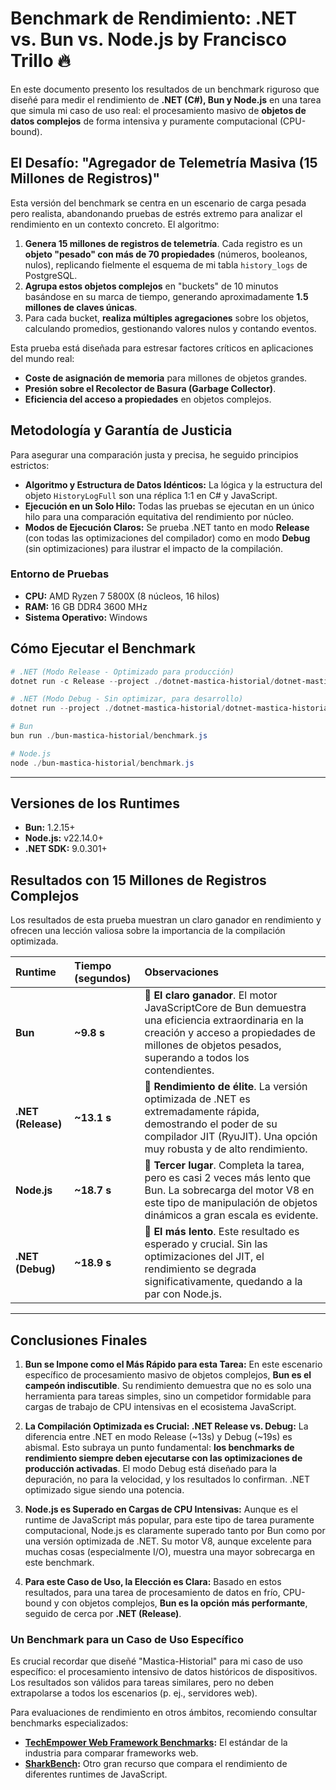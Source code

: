 
# Benchmark de Rendimiento: .NET vs. Bun vs. Node.js by Francisco Trillo 🔥

En este documento presento los resultados de un benchmark riguroso que diseñé para medir el rendimiento de **.NET (C#), Bun y Node.js** en una tarea que simula mi caso de uso real: el procesamiento masivo de **objetos de datos complejos** de forma intensiva y puramente computacional (CPU-bound).

## El Desafío: "Agregador de Telemetría Masiva (15 Millones de Registros)"

Esta versión del benchmark se centra en un escenario de carga pesada pero realista, abandonando pruebas de estrés extremo para analizar el rendimiento en un contexto concreto. El algoritmo:

1.  **Genera 15 millones de registros de telemetría**. Cada registro es un **objeto "pesado" con más de 70 propiedades** (números, booleanos, nulos), replicando fielmente el esquema de mi tabla `history_logs` de PostgreSQL.
2.  **Agrupa estos objetos complejos** en "buckets" de 10 minutos basándose en su marca de tiempo, generando aproximadamente **1.5 millones de claves únicas**.
3.  Para cada bucket, **realiza múltiples agregaciones** sobre los objetos, calculando promedios, gestionando valores nulos y contando eventos.

Esta prueba está diseñada para estresar factores críticos en aplicaciones del mundo real:
*   **Coste de asignación de memoria** para millones de objetos grandes.
*   **Presión sobre el Recolector de Basura (Garbage Collector)**.
*   **Eficiencia del acceso a propiedades** en objetos complejos.

## Metodología y Garantía de Justicia

Para asegurar una comparación justa y precisa, he seguido principios estrictos:

*   **Algoritmo y Estructura de Datos Idénticos:** La lógica y la estructura del objeto `HistoryLogFull` son una réplica 1:1 en C# y JavaScript.
*   **Ejecución en un Solo Hilo:** Todas las pruebas se ejecutan en un único hilo para una comparación equitativa del rendimiento por núcleo.
*   **Modos de Ejecución Claros:** Se prueba .NET tanto en modo **Release** (con todas las optimizaciones del compilador) como en modo **Debug** (sin optimizaciones) para ilustrar el impacto de la compilación.

### Entorno de Pruebas
*   **CPU:** AMD Ryzen 7 5800X (8 núcleos, 16 hilos)
*   **RAM:** 16 GB DDR4 3600 MHz
*   **Sistema Operativo:** Windows

## Cómo Ejecutar el Benchmark
```powershell
# .NET (Modo Release - Optimizado para producción)
dotnet run -c Release --project ./dotnet-mastica-historial/dotnet-mastica-historial.csproj

# .NET (Modo Debug - Sin optimizar, para desarrollo)
dotnet run --project ./dotnet-mastica-historial/dotnet-mastica-historial.csproj

# Bun
bun run ./bun-mastica-historial/benchmark.js

# Node.js
node ./bun-mastica-historial/benchmark.js
```

---

## Versiones de los Runtimes

- **Bun:** 1.2.15+
- **Node.js:** v22.14.0+
- **.NET SDK:** 9.0.301+

## Resultados con 15 Millones de Registros Complejos

Los resultados de esta prueba muestran un claro ganador en rendimiento y ofrecen una lección valiosa sobre la importancia de la compilación optimizada.

| Runtime | Tiempo (segundos) | Observaciones |
| :--- | :--- | :--- |
| **Bun** | **~9.8 s** | 🥇 **El claro ganador**. El motor JavaScriptCore de Bun demuestra una eficiencia extraordinaria en la creación y acceso a propiedades de millones de objetos pesados, superando a todos los contendientes. |
| **.NET (Release)** | **~13.1 s** | 🥈 **Rendimiento de élite**. La versión optimizada de .NET es extremadamente rápida, demostrando el poder de su compilador JIT (RyuJIT). Una opción muy robusta y de alto rendimiento. |
| **Node.js** | **~18.7 s** | 🐢 **Tercer lugar**. Completa la tarea, pero es casi 2 veces más lento que Bun. La sobrecarga del motor V8 en este tipo de manipulación de objetos dinámicos a gran escala es evidente. |
| **.NET (Debug)** | **~18.9 s** | 🐢 **El más lento**. Este resultado es esperado y crucial. Sin las optimizaciones del JIT, el rendimiento se degrada significativamente, quedando a la par con Node.js. |

---

## Conclusiones Finales

1.  **Bun se Impone como el Más Rápido para esta Tarea:** En este escenario específico de procesamiento masivo de objetos complejos, **Bun es el campeón indiscutible**. Su rendimiento demuestra que no es solo una herramienta para tareas simples, sino un competidor formidable para cargas de trabajo de CPU intensivas en el ecosistema JavaScript.

2.  **La Compilación Optimizada es Crucial: .NET Release vs. Debug:** La diferencia entre .NET en modo Release (~13s) y Debug (~19s) es abismal. Esto subraya un punto fundamental: **los benchmarks de rendimiento siempre deben ejecutarse con las optimizaciones de producción activadas**. El modo Debug está diseñado para la depuración, no para la velocidad, y los resultados lo confirman. .NET optimizado sigue siendo una potencia.

3.  **Node.js es Superado en Cargas de CPU Intensivas:** Aunque es el runtime de JavaScript más popular, para este tipo de tarea puramente computacional, Node.js es claramente superado tanto por Bun como por una versión optimizada de .NET. Su motor V8, aunque excelente para muchas cosas (especialmente I/O), muestra una mayor sobrecarga en este benchmark.

4.  **Para este Caso de Uso, la Elección es Clara:** Basado en estos resultados, para una tarea de procesamiento de datos en frío, CPU-bound y con objetos complejos, **Bun es la opción más performante**, seguido de cerca por **.NET (Release)**.

### Un Benchmark para un Caso de Uso Específico
Es crucial recordar que diseñé "Mastica-Historial" para mi caso de uso específico: el procesamiento intensivo de datos históricos de dispositivos. Los resultados son válidos para tareas similares, pero no deben extrapolarse a todos los escenarios (p. ej., servidores web).

Para evaluaciones de rendimiento en otros ámbitos, recomiendo consultar benchmarks especializados:

*   **[TechEmpower Web Framework Benchmarks](https://www.techempower.com/benchmarks/#section=data-r23y):** El estándar de la industria para comparar frameworks web.
*   **[SharkBench](https://sharkbench.dev/):** Otro gran recurso que compara el rendimiento de diferentes runtimes de JavaScript.
